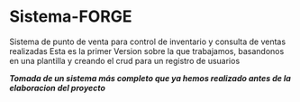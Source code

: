 # Sistema-FORGE
Sistema de punto de venta para control de inventario y consulta de ventas realizadas
Esta es la primer Version sobre la que trabajamos, basandonos en una plantilla y creando el crud para un registro de usuarios

***Tomada de un sistema más completo que ya hemos realizado antes de la elaboracion del proyecto***
